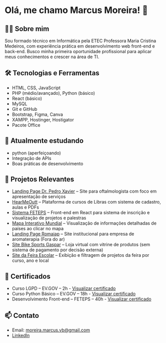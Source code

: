 # Olá, me chamo Marcus Moreira! 👋

## 👨‍💻 Sobre mim
Sou formado técnico em Informática pela ETEC Professora Maria Cristina Medeiros, com experiência prática em desenvolvimento web front-end e back-end. Busco minha primeira oportunidade profissional para aplicar meus conhecimentos e crescer na área de TI.

## 🛠️ Tecnologias e Ferramentas
- HTML, CSS, JavaScript
- PHP (médio/avançado), Python (básico)
- React (básico)
- MySQL
- Git e GitHub
- Bootstrap, Figma, Canva
- XAMPP, Hostinger, Hostigator
- Pacote Office

## 🌱 Atualmente estudando
- python (aperfeiçoando)
- Integração de APIs
- Boas práticas de desenvolvimento

## 💼 Projetos Relevantes
- [Landing Page Dr. Pedro Xavier](https://drpedroxavier.com.br) – Site para oftalmologista com foco em apresentação de serviços  
- [HearMeOutt](https://github.com/Hearme0ut/site) – Plataforma de cursos de Libras com sistema de cadastro, aulas e PDFs  
- [Sistema FETEPS](#) – Front-end em React para sistema de inscrição e visualização de projetos e palestras  
- [Mapa Interativo Mundial](https://github.com/MarcusVBMoreira/Mapa_Mundi) – Visualização de informações detalhadas de países ao clicar no mapa  
- [Landing Page Romaiap](https://github.com/MarcusVBMoreira/Romaiap) – Site institucional para empresa de aromaterapia (Fora do ar)
- [Site Bike Sports Gaspar](https://github.com/MarcusVBMoreira/Bike-Sports-Gaspar) – Loja virtual com vitrine de produtos (sem sistema de pagamento por decisão externa)  
- [Site da Feira Escolar](https://github.com/MarcusVBMoreira/Bike-Sports-Gaspar) – Exibição e filtragem de projetos da feira por curso, ano e local

## 📜 Certificados
- Curso LGPD – EV.GOV – 2h - [Visualizar certificado](https://github.com/MarcusVBMoreira/Certificados/raw/main/Certificado%20Curso%20LGPD.pdf)
- Curso Python Básico – EV.GOV – 18h - [Visualizar certificado](https://github.com/MarcusVBMoreira/Certificados/raw/main/Certificado%20Curso%20Python%20Basico.pdf)
- Desenvolvimento Front-end – FETEPS – 40h - [Visualizar certificado](https://github.com/MarcusVBMoreira/Certificados/raw/main/Certificado%20Feteps.pdf)

## 📫 Contato
- Email: moreira.marcus.vb@gmail.com  
- [LinkedIn](https://www.linkedin.com/in/marcusvbmoreira)  
